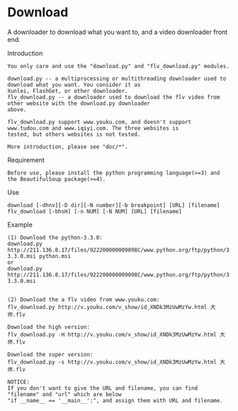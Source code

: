 Download
========

A downloader to download what you want to, and a video downloader front end.


Introduction
    
    You only care and use the "download.py" and "flv_download.py" modules.

    download.py -- a multiprocessing or multithreading downloader used to download what you want. You consider it as
    Xunlei, FlashGet, or other downloader.
    flv_download.py -- a downloader used to download the flv video from other website with the download.py downloader
    above.

    flv_download.py support www.youku.com, and doesn't support www.tudou.com and www.iqiyi.com. The three websites is
    tested, but others websites is not tested.

    More introduction, please see "doc/*".

Requirement

    Before use, please install the python programming language(>=3) and the BeautifulSoup package(>=4).

Use

    download [-dhnv][-D dir][-N number][-b breakpoint] [URL] [filename]
    flv_download [-bhsH] [-n NUM] [-N NUM] [URL] [filename]
 
Example

    (1) Download the python-3.3.0:
    download.py http://211.136.8.17/files/922200000009098C/www.python.org/ftp/python/3.3.0/python-3.3.0.msi python.msi
    or
    download.py http://211.136.8.17/files/922200000009098C/www.python.org/ftp/python/3.3.0/python-3.3.0.msi


    (2) Download the a flv video from www.youku.com:
    flv_download.py http://v.youku.com/v_show/id_XNDk3MzUwMzYw.html 大师.flv

    Download the high version:
    flv_download.py -H http://v.youku.com/v_show/id_XNDk3MzUwMzYw.html 大师.flv

    Download the super version:
    flv_download.py -s http://v.youku.com/v_show/id_XNDk3MzUwMzYw.html 大师.flv

    NOTICE:
    If you don't want to give the URL and filename, you can find "filename" and "url" which are below 
    "if __name__ == '__main__':", and assign them with URL and filename.

 
